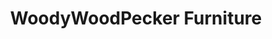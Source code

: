 ---
title: "WoodyWoodPecker Furniture"
url: /gisborne/woodywoodpecker-furniture/
shop: furniture
---